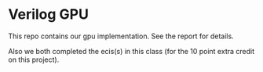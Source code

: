 # Verilog GPU

This repo contains our gpu implementation. See the report for details.

Also we both completed the ecis(s) in this class (for the 10 point extra credit on this project).
